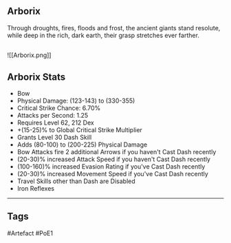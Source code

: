 ## Arborix
Through droughts, fires, floods and frost,
the ancient giants stand resolute,
while deep in the rich, dark earth,
their grasp stretches ever farther.
##
![[Arborix.png]]
## Arborix Stats
- Bow
- Physical Damage: (123-143) to (330-355)
- Critical Strike Chance: 6.70%
- Attacks per Second: 1.25
- Requires Level 62, 212 Dex
- +(15-25)% to Global Critical Strike Multiplier
- Grants Level 30 Dash Skill
- Adds (80-100) to (200-225) Physical Damage
- Bow Attacks fire 2 additional Arrows if you haven't Cast Dash recently
- (20-30)% increased Attack Speed if you haven't Cast Dash recently
- (100-160)% increased Evasion Rating if you've Cast Dash recently
- (20-30)% increased Movement Speed if you've Cast Dash recently
- Travel Skills other than Dash are Disabled
- Iron Reflexes


---
## Tags
#Artefact
#PoE1